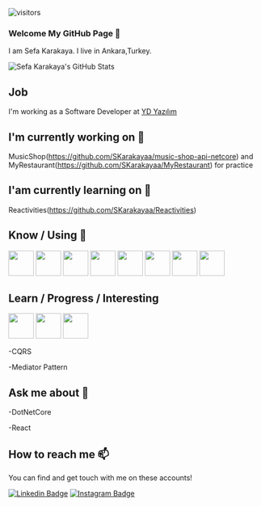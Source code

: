 ![visitors](https://img.shields.io/badge/dynamic/json?color=informational&label=visitor%20count&query=value&url=https%3A%2F%2Fapi.countapi.xyz%2Fhit%2Fskarakayaa.skarakayaa%2Freadme)

### Welcome My GitHub Page 👋

I am Sefa Karakaya. I live in Ankara,Turkey.

![Sefa Karakaya's GitHub Stats](https://github-readme-stats.vercel.app/api?username=skarakayaa&show_icons=true)

## Job

I'm working as a Software Developer at [YD Yazılım](https://ydyazilim.com/tr/)

## I'm currently working on 🔭

MusicShop(https://github.com/SKarakayaa/music-shop-api-netcore) and MyRestaurant(https://github.com/SKarakayaa/MyRestaurant) for practice

## I'am currently learning on 🌱

Reactivities(https://github.com/SKarakayaa/Reactivities)

## Know / Using 🧠
<code><a href="https://www.microsoft.com/" target="_blank"><img height="50" src="https://www.vectorlogo.zone/logos/dotnet/dotnet-ar21.svg"></a></code>
<code><a><img height="50" src="https://upload.wikimedia.org/wikipedia/commons/thumb/a/a7/React-icon.svg/512px-React-icon.svg.png"/></a></code>
<code><a><img height="50" src="https://upload.wikimedia.org/wikipedia/commons/thumb/7/7a/C_Sharp_logo.svg/455px-C_Sharp_logo.svg.png" /></a></code>
<code><a><img height="50" src="https://upload.wikimedia.org/wikipedia/commons/thumb/6/6a/JavaScript-logo.png/600px-JavaScript-logo.png"/></a></code>
<code><a><img height="50" src="https://upload.wikimedia.org/wikipedia/commons/thumb/6/61/HTML5_logo_and_wordmark.svg/512px-HTML5_logo_and_wordmark.svg.png"/></a></code>
<code><a><img height="50" src="https://cdn.iconscout.com/icon/free/png-256/redux-283024.png"/></a></code>
<code><a><img height="50" src="https://upload.wikimedia.org/wikipedia/commons/thumb/b/b2/Bootstrap_logo.svg/512px-Bootstrap_logo.svg.png"/></a></code>
<code><a><img height="50" src="https://upload.wikimedia.org/wikipedia/commons/e/ee/.NET_Core_Logo.svg"/></a></code>

## Learn / Progress / Interesting
<code><a><img height="50" src="https://cdn.worldvectorlogo.com/logos/mobx.svg"></a></code>
<code><a><img height="50" src="https://www.tc-web.it/wp-content/uploads/2019/12/TypeScript-logo.png"/></a></code>
<code><a><img height="50" src="https://upload.wikimedia.org/wikipedia/commons/thumb/9/93/Amazon_Web_Services_Logo.svg/512px-Amazon_Web_Services_Logo.svg.png"/></a></code>

  -CQRS

  -Mediator Pattern
  
## Ask me about 💬
  
  -DotNetCore
  
  -React
  
## How to reach me 📫

You can find and get touch with me on these accounts!

[![Linkedin Badge](https://img.shields.io/badge/sefakarakaya-follow%20on%20linkedin-blue?style=for-the-badge&logo=linkedin)](https://www.linkedin.com/in/sefakarakaya/)
[![Instagram Badge](https://img.shields.io/badge/sefakarakaya-follow%20on%20instagram-blue?style=for-the-badge&logo=instagram)](https://instagram.com/sefa.karakayaa/)

<!--
**SKarakayaa/SKarakayaa** is a ✨ _special_ ✨ repository because its `README.md` (this file) appears on your GitHub profile.

Here are some ideas to get you started:

- 🔭 I’m currently working on ...
- 🌱 I’m currently learning ...
- 👯 I’m looking to collaborate on ...
- 🤔 I’m looking for help with ...
- 💬 Ask me about ...
- 📫 How to reach me: ...
- 😄 Pronouns: ...
- ⚡ Fun fact: ...
-->




